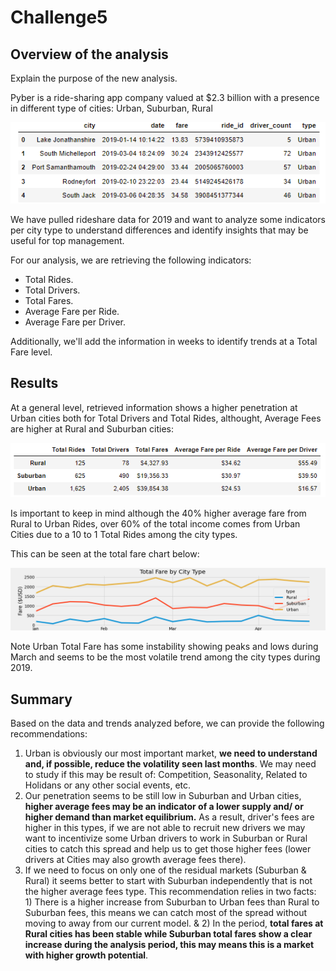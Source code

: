 # Challenge5

## Overview of the analysis
Explain the purpose of the new analysis.

Pyber is a ride-sharing app company valued at $2.3 billion with a presence in different type of cities: Urban, Suburban, Rural

![Graph1](https://github.com/Markov1987/Challenge5/blob/e33a4abe10523717b720cef61438669467897cd2/Resources/Graph1.png)


We have pulled rideshare data for 2019 and want to analyze some indicators per city type to understand differences and identify insights that may be useful for top management. 

For our analysis, we are retrieving the following indicators: 
- Total Rides. 
- Total Drivers.
- Total Fares. 
- Average Fare per Ride.
- Average Fare per Driver. 

Additionally, we'll add the information in weeks to identify trends at a Total Fare level. 

## Results

At a general level, retrieved information shows a higher penetration at Urban cities both for Total Drivers and Total Rides, althought, Average Fees are higher at Rural and Suburban cities:

![Graph2](https://github.com/Markov1987/Challenge5/blob/e33a4abe10523717b720cef61438669467897cd2/Resources/Graph2.png)

Is important to keep in mind although the 40% higher average fare from Rural to Urban Rides, over 60% of the total income comes from Urban Cities due to a 10 to 1 Total Rides among the city types. 


This can be seen at the total fare chart below: 

![Graph](https://github.com/Markov1987/Challenge5/blob/e33a4abe10523717b720cef61438669467897cd2/Analysis/Graph.png)

Note Urban Total Fare has some instability showing peaks and lows during March and seems to be the most volatile trend among the city types during 2019.


## Summary

Based on the data and trends analyzed before, we can provide the following recommendations: 

1) Urban is obviously our most important market, **we need to understand and, if possible, reduce the volatility seen last months**. We may need to study if this may be result of: Competition, Seasonality, Related to Holidans or any other social events, etc.  
2) Our penetration seems to be still low in Suburban and Urban cities, **higher average fees may be an indicator of a lower supply and/ or higher demand than market equilibrium.** As a result, driver's fees are higher in this types, if we are not able to recruit new drivers we may want to incentivize some Urban drivers to work in Suburban or Rural cities to catch this spread and help us to get those higher fees (lower drivers at Cities may also growth average fees there). 
3) If we need to focus on only one of the residual markets (Suburban & Rural) it seems better to start with Suburban independently that is not the higher average fees type. This recommendation relies in two facts: 1) There is a higher increase from Suburban to Urban fees than Rural to Suburban fees, this means we can catch most of the spread without moving to away from our current model. & 2) In the period, **total fares at Rural cities has been stable while Suburban total fares show a clear increase during the analysis period, this may means this is a market with higher growth potential**.  
